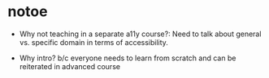 
# notoe

* Why not teaching in a separate a11y course?: Need to talk about general vs. specific domain in terms of accessibility.

* Why intro? b/c everyone needs to learn from scratch and can be reiterated in advanced course
